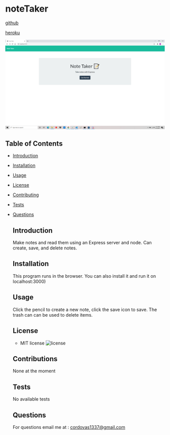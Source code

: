 # noteTaker

  [github](https://github.com/Cordovas-cmd/note-taker)

  [heroku]()

  ![Include a screenshot](https://github.com/Cordovas-cmd/note-taker/blob/main/Screenshot%20(1756).png)

  ## Table of Contents
* [Introduction](#introduction)
* [Installation](#installation)
* [Usage](#usage)
* [License](#license)
* [Contributing](#contributing)
* [Tests](#tests)
* [Questions](#questions)

  ## Introduction
  Make notes and read them using an Express server and node. Can create, save, and delete notes.

  ## Installation
  This program runs in the browser. You can also install it and run it on localhost:3000)

  ## Usage
  Click the pencil to create a new note, click the save icon to save. The trash can can be used to delete items.
  ## License
  
  * MIT license 
  ![license](https://img.shields.io/badge/license-MIT-green)

  ## Contributions 
  None at the moment

  ## Tests
  No available tests

  ## Questions
  For questions email me at : cordovas1337@gmail.com
  

